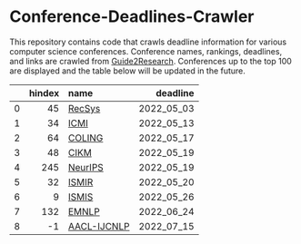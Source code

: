 # Conference-Deadlines-Crawler 

 This repository contains code that crawls deadline information for various computer science conferences. Conference names, rankings, deadlines, and links are crawled from [Guide2Research](https://www.guide2research.com/topconf/machine-learning). Conferences up to the top 100 are displayed and the table below will be updated in the future.

|    |   hindex | name                                            |   deadline |
|---:|---------:|:------------------------------------------------|-----------:|
|  0 |       45 | [RecSys](https://recsys.acm.org/recsys22/)      | 2022_05_03 |
|  1 |       34 | [ICMI](https://icmi.acm.org/2022/)              | 2022_05_13 |
|  2 |       64 | [COLING](https://coling2022.org/)               | 2022_05_17 |
|  3 |       48 | [CIKM](https://www.cikm2022.org/)               | 2022_05_19 |
|  4 |      245 | [NeurIPS](https://neurips.cc/Conferences/2022/) | 2022_05_19 |
|  5 |       32 | [ISMIR](https://ismir2022.ismir.net/)           | 2022_05_20 |
|  6 |        9 | [ISMIS](https://ismis2022.icar.cnr.it/)         | 2022_05_26 |
|  7 |      132 | [EMNLP](https://2022.emnlp.org/)                | 2022_06_24 |
|  8 |       -1 | [AACL-IJCNLP](https://www.aacl2022.org/)        | 2022_07_15 |